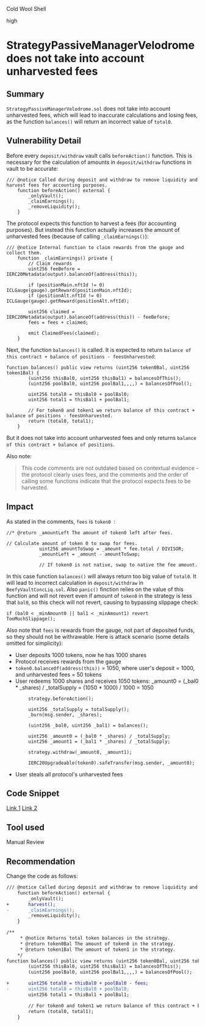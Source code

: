 Cold Wool Shell

high

# StrategyPassiveManagerVelodrome does not take into account unharvested fees

## Summary
`StrategyPassiveManagerVelodrome.sol` does not take into account unharvested fees, which will lead to inaccurate calculations and losing fees, as the function `balances()` will return an incorrect value of `total0`.

## Vulnerability Detail
Before every `deposit/withdraw` vault calls `beforeAction()` function. This is necessary for the calculation of amounts in `deposit/withdraw` functions in vault to be accurate:
```solidity
/// @notice Called during deposit and withdraw to remove liquidity and harvest fees for accounting purposes.
    function beforeAction() external {
        _onlyVault();
        _claimEarnings();  
        _removeLiquidity();
    }
```
The protocol expects this function to harvest a fees (for accounting purposes). But instead this function actually increases the amount of unharvested fees (because of calling `_claimEarnings()`):
```solidity
/// @notice Internal function to claim rewards from the gauge and collect them.
    function _claimEarnings() private {
        // Claim rewards
        uint256 feeBefore = IERC20Metadata(output).balanceOf(address(this));

        if (positionMain.nftId != 0) ICLGauge(gauge).getReward(positionMain.nftId);
        if (positionAlt.nftId != 0) ICLGauge(gauge).getReward(positionAlt.nftId);

        uint256 claimed = IERC20Metadata(output).balanceOf(address(this)) - feeBefore;
        fees = fees + claimed;

        emit ClaimedFees(claimed);
    }
```
Next, the function `balances()` is called. It is expected to return `balance of this contract + balance of positions - feesUnharvested`:
```solidity
function balances() public view returns (uint256 token0Bal, uint256 token1Bal) {
        (uint256 thisBal0, uint256 thisBal1) = balancesOfThis();
        (uint256 poolBal0, uint256 poolBal1,,,,) = balancesOfPool();

        uint256 total0 = thisBal0 + poolBal0;
        uint256 total1 = thisBal1 + poolBal1;

        // For token0 and token1 we return balance of this contract + balance of positions - feesUnharvested.  
        return (total0, total1);
    }
```
But it does not take into account unharvested fees and only returns `balance of this contract + balance of positions`.

Also note:
>This code comments are not outdated based on contextual evidence - the protocol clearly uses fees, and the comments and the order of calling some functions indicate that the protocol expects fees to be harvested.

## Impact
As stated in the comments, `fees` is `token0 `:
```solidity
//* @return _amountLeft The amount of token0 left after fees.

// Calculate amount of token 0 to swap for fees.
            uint256 amountToSwap = _amount * fee.total / DIVISOR;
            _amountLeft = _amount - amountToSwap;
            
            // If token0 is not native, swap to native the fee amount.
```
In this case function `balances()` will always return too big value of `total0`. It will lead to incorrect calculation in `deposit/withdraw` in `BeefyVaultConcLiq.sol`. Also `panic()` finction relies on the value of this function and will not revert even if amount of `token0` in the strategy is less that `bal0`, so this check will not revert, causing to bypassing slippage check:
```solidity
if (bal0 < _minAmount0 || bal1 < _minAmount1) revert TooMuchSlippage();
```

Also note that `fees` is rewards from the gauge, not part of deposited funds, so they should not be withrawable.
Here is attack scenario (some details omitted for simplicity):
 - User deposits 1000 tokens, now he has 1000 shares
 - Protocol receives rewards from the gauge
 - `token0.balanceOf(address(this))` = 1050, where user's deposit = 1000, and unharvested fees = 50 tokens
 - User redeems 1000 shares and receives 1050 tokens:
 _amount0 = (_bal0 * _shares) / _totalSupply = (1050 * 1000) / 1000 = 1050
```solidity
        strategy.beforeAction();

        uint256 _totalSupply = totalSupply();
        _burn(msg.sender, _shares);

        (uint256 _bal0, uint256 _bal1) = balances();

        uint256 _amount0 = (_bal0 * _shares) / _totalSupply;
        uint256 _amount1 = (_bal1 * _shares) / _totalSupply;

        strategy.withdraw(_amount0, _amount1);

        IERC20Upgradeable(token0).safeTransfer(msg.sender, _amount0);
```
- User steals all protocol's unharvested fees
## Code Snippet
[Link 1](https://github.com/sherlock-audit/2024-05-beefy-cowcentrated-liquidity-manager/blob/main/cowcentrated-contracts/contracts/strategies/velodrome/StrategyPassiveManagerVelodrome.sol#L196-L201)
[Link 2](https://github.com/sherlock-audit/2024-05-beefy-cowcentrated-liquidity-manager/blob/main/cowcentrated-contracts/contracts/strategies/velodrome/StrategyPassiveManagerVelodrome.sol#L515-L529)
## Tool used

Manual Review

## Recommendation
Change the code as follows:
```diff
/// @notice Called during deposit and withdraw to remove liquidity and harvest fees for accounting purposes.
    function beforeAction() external {
        _onlyVault();
+       harvest();
-       _claimEarnings();  
        _removeLiquidity();
    }

/** 
     * @notice Returns total token balances in the strategy.
     * @return token0Bal The amount of token0 in the strategy.
     * @return token1Bal The amount of token1 in the strategy.
    */
function balances() public view returns (uint256 token0Bal, uint256 token1Bal) {
        (uint256 thisBal0, uint256 thisBal1) = balancesOfThis();
        (uint256 poolBal0, uint256 poolBal1,,,,) = balancesOfPool();

+       uint256 total0 = thisBal0 + poolBal0 - fees;
-       uint256 total0 = thisBal0 + poolBal0;
        uint256 total1 = thisBal1 + poolBal1;

        // For token0 and token1 we return balance of this contract + balance of positions - feesUnharvested.  
        return (total0, total1);
    }
```